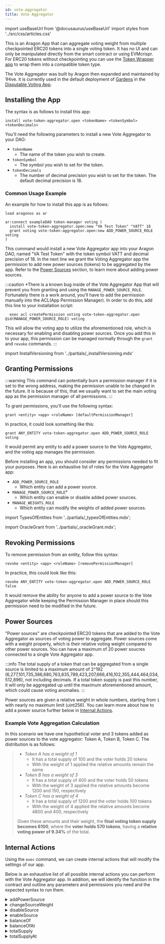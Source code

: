```yaml
---
id: vote-aggregator
title: Vote Aggregator
---
```

import useBaseUrl from '@docusaurus/useBaseUrl'
import styles from '../src/css/articles.css'

This is an Aragon App that can aggregate voting weight from multiple checkpointed ERC20 tokens into a single voting token. It has no UI and can only be manipulated directly from the smart contract or using EVMcrispr. For ERC20 tokens without checkpointing you can use the [Token Wrapper app](./token-wrapper.md) to wrap them into a compatible token type.

The Vote Aggregator was built by Aragon then expanded and maintained by 1Hive. it is currently used in the default deployment of [Gardens](https://gardens.1hive.org/#/home) in the [Disputable Voting App](./disputableVoting.mdx).

## Installing the App

The syntax is as follows to install this app:

```
install vote-token-aggregator.open <tokenName> <tokenSymbol> <tokenDecimals>
```

You'll need the following parameters to install a new Vote Aggregator to your DAO:

- `tokenName`
    - The name of the token you wish to create.
- `tokenSymbol`
    - The symbol you wish to set for the token.
- `tokenDecimals`
    - The number of decimal precision you wish to set for the token. The default decimal precision is 18.

### Common Usage Example

An example for how to install this app is as follows:

```
load aragonos as ar

ar:connect exampleDAO token-manager voting (
  install vote-token-aggregator.open:new "VA Test Token" "VATT" 18
  grant voting vote-token-aggregator.open:new ADD_POWER_SOURCE_ROLE voting
)
```

This command would install a new Vote Aggregator app into your Aragon DAO, named "VA Test Token" with the token symbol VATT and decimal precision of 18. In the next line we grant the Voting Aggregator app the permission to add new power sources (tokens) to be aggregated by the app. Refer to the [Power Sources](#power-sources) section, to learn more about adding power sources.

:::caution
*There is a known bug inside of the Vote Aggregator App that will prevent you from granting and using the `MANAGE_POWER_SOURCE_ROLE`. Fortunately there is a work around, you'll have to add the permission manually into the ACL(App Permission Manager). In order to do this, add this line to your installation script:
```
  exec acl createPermission voting vote-token-aggregator.open @id(MANAGE_POWER_SOURCE_ROLE) voting
```

This will allow the voting app to utilize the aforementioned role, which is necessary for enabling and disabling power sources. Once you add this in to your app, this permission can be managed normally through the `grant` and `revoke` commands.
:::

import InstallVersioning from '../partials/_installVersioning.mdx'

<InstallVersioning />

## Granting Permissions

:::warning
This command can potentially burn a permission manager if it is set to the wrong address, making the permission unable to be changed in the future. It is because of this, that we usually want to set the main voting app as the permission manager of all permissions.
:::

To grant permissions, you'll use the following syntax:

```
grant <entity> <app> <roleName> [defaultPermissionManager]
```

In practice, it could look something like this:

```
grant ANY_ENTITY vote-token-aggregator.open ADD_POWER_SOURCE_ROLE voting
```

It would permit any entity to add a power source to the Vote Aggregator, and the voting app manages the permission.

Before installing an app, you should consider any permissions needed to fit your purposes. Here is an exhaustive list of roles for the Vote Aggregator app:

- `ADD_POWER_SOURCE_ROLE`
    - Which entity can add a power source.
- `MANAGE_POWER_SOURCE_ROLE`*
    - Which entity can enable or disable added power sources.
- `MANAGE_WEIGHTS_ROLE`
    - Which entity can modify the weights of added power sources.


import TypesOfEntities from '../partials/_typesOfEntities.mdx';

<TypesOfEntities />

import OracleGrant from '../partials/_oracleGrant.mdx';

<OracleGrant />


## Revoking Permissions


To remove permission from an entity, follow this syntax:

```
revoke <entity> <app> <roleName> [removePermissionManager]
```

In practice, this could look like this:

```
revoke ANY_ENTITY vote-token-aggregator.open ADD_POWER_SOURCE_ROLE false
```

It would remove the ability for anyone to add a power source to the Vote Aggregator while keeping the Permission Manager in place should this permission need to be modified in the future.

## Power Sources

"Power sources" are checkpointed ERC20 tokens that are added to the Vote Aggregator as sources of voting power to aggregate. Power sources come with a weight property, which is their relative voting weight compared to other power sources. You can have a maximum of 20 power soucres connected to a single Vote Aggregator app.

:::info
The total supply of a token that can be aggregated from a single source is limited to a maximum amount of 2^192 (6,277,101,735,386,680,763,835,789,423,207,666,416,102,355,444,464,034,512,896), not including decimals. If a total token supply is past this number, it will only be aggregated up until the maximum aforementioned amount, which could cause voting anomalies. 
:::

Power sources are given a relative weight in whole numbers, starting from `1` with nearly no maximum limit (uint256). You can learn more about how to add a power source further below in [Internal Actions](#internal-actions).

### Example Vote Aggregation Calculation

In this scenario we have one hypothetical voter and 3 tokens added as power sources to the vote aggregator: Token A, Token B, Token C. The distribution is as follows:

> - _Token A has a weight of 1_ 
>     - It has a total supply of 100 and the voter holds 20 tokens
>     - With the weight of 1 applied the relative amounts remain the same
> - _Token B has a weight of 3_
>     - It has a total supply of 400 and the voter holds 50 tokens
>     - With the weight of 3 applied the relative amounts become 1200 and 150, respectively 
> - _Token C has a weight of 4_
>     - It has a total supply of 1200 and the voter holds 100 tokens
>     - With the weight of 4 applied the relative amounts become 4800 and 400, respectively 
> 
> Given these amounts and their weight, the **final voting token supply becomes 6100**, where the **voter holds 570 tokens**, having a **relative voting power of 9.34%** of the total.

## Internal Actions

Using the `exec` command, we can create internal actions that will modify the settings of our app.

Below is an exhaustive list of all possible internal actions you can perform with the Vote Aggregator app. In addition, we will identify the function in the contract and outline any parameters and permissions you need and the expected syntax to run them.


<details><summary>addPowerSource</summary>
This function will add an existing checkpointed ERC20 (or MiniMe) token that will be aggregated into a single, weighted token, which is represented by the Vote Aggregator app itself.

#### Parameters
- `sourceAddress` - The address of the token you wish to add to the Vote Aggregator. (address) 
- `sourceType` - The interface type of the power source. You can bring either a checkpointed ERC20 or an ERC900 interface. There are three options however:
    - 0 = Invalid (don't pick this)
    - 1 = Checkpointed ERC20
    - 2 = ERC900
- `weight` - The relative voting weight of the power source to be added. [Learn more](#power-sources). (uint256)

#### Permissions

The entity creating the action will need the `ADD_POWER_SOURCE` role.

#### Syntax

```
exec vote-token-aggregator.open addPowerSource <sourceAddress> <sourceType> <weight>
```

#### Usage Example

The following script would add a currently installed token-manager token to the Vote Aggregator, with a weight of 1:

```
exec vote-token-aggregator.open addPowerSource token-manager::token() 1 1
```
</details>

<details><summary>changeSourceWeight</summary>
This function will change the voting weight of an already added power source.

#### Parameters 

- `sourceAddress` - The token address of the already added power source.
- `weight` - the desired voting weight you wish to updated the power source with.

#### Permissions

The entity creating the action will need the `MANAGE_WEIGHTS_ROLE` role.

#### Syntax

```
exec vote-token-aggregator.open changeSourceWeight <sourceAddress> <weight>
```

#### Usage Example

The following script would change the voting weight of the added power source (token-manager token) to 3.

```
exec vote-token-aggregator.open changeSourceWeight token-manager::token() 3
```

</details>

<details><summary>disableSource</summary>

This function will disable an already added power source, removing its voting power from the Vote Aggregator. It can be re-enabled with the `enableSource` function.

#### Parameters 

- `sourceAddress` - The token address of the already added power source.

#### Permissions

The entity creating the action will need the `MANAGE_WEIGHTS_ROLE` role.

#### Syntax

```
exec vote-token-aggregator.open disableSource <sourceAddress>
```

#### Usage Example

The following script would disable the power source of the token-manager token.

```
exec vote-token-aggregator.open disableSource token-manager::token()
```

</details>

<details><summary>enableSource</summary>
This function will enable an already added power source, that has been disabled. This will re-add voting power from the power source to the Vote Aggregator.

#### Parameters 

- `sourceAddress` - The token address of the already added power source.

#### Permissions

The entity creating the action will need the `MANAGE_WEIGHTS_ROLE` role.

#### Syntax

```
exec vote-token-aggregator.open enableSource <sourceAddress>
```

#### Usage Example

The following script would re-enable the power source of the token-manager token.

```
exec vote-token-aggregator.open enableSource token-manager::token()
```

</details>

<details><summary>balanceOf</summary>
This is a read-only function that will return the aggregated voting power for a given address.

#### Parameters 

- `ownerAddress` - The address you wish to look up the voting power of.

#### Syntax

```
print vote-token-aggregator.open::balanceOf(<ownerAddress>)

OR

$set votingBalance vote-token-aggregator::balanceOf(<ownerAddress>)
```

#### Usage Example

There's a few different ways to use this function.

To print a UI notification for the voting power for the connected address:
```
print vote-token-aggregator.open::balanceOf(@me)
```

To save the result as a variable to used later in your script:
```
$set votingBalance vote-token-aggregator::balanceOf(@me)
```

</details>

<details><summary>balanceOfAt</summary>
This is a read-only function that will return the aggregated voting power for a given address at a given block number.

#### Parameters 

- `ownerAddress` - The address you wish to look up the voting power of.
- `blockNumber` - The historical block number you wish to check from. 

#### Syntax

```
print vote-token-aggregator.open::balanceOfAt(<ownerAddress>, <blockNumber>)

OR

$set votingBalance vote-token-aggregator::balanceOf(<ownerAddress>)
```

#### Usage Example

There's a few different ways to use this function.

To print a UI notification for the voting power for the connected address:
```
print vote-token-aggregator.open::balanceOf(@me)
```

To save the result as a variable to be used later in your script:
```
$set votingBalance vote-token-aggregator::balanceOf(@me)
```

</details>

<details><summary>totalSupply</summary>
This is a read-only function that will return the total supply of all voting power aggregated by the voting aggregator.

#### Syntax

```
print vote-token-aggregator.open::totalSupply()

OR

$set votingBalance vote-token-aggregator::totalSupply()
```

#### Usage Example

There's a few different ways to use this function.

To print a UI notification for the total supply of the Vote Aggregator:
```
print vote-token-aggregator.open::totalSupply()
```

To save the result as a variable to be used later in your script:
```
$set votingBalance vote-token-aggregator.open::totalSupply()
```

</details>

<details><summary>totalSupplyAt</summary>
This is a read-only function that will return the total supply of all voting power aggregated by the voting aggregator at a given block number.

#### Parameters

- `blockNumber` - The historical block number you wish to check from. 

#### Syntax

```
print vote-token-aggregator.open::totalSupplyAt(<blockNumber>)

OR

$set votingBalance vote-token-aggregator::totalSupplyAt(<blockNumber>)
```

#### Usage Example

There's a few different ways to use this function.

To print a UI notification for the total supply of the Vote Aggregator at block number `25913773` on gnosis chain:
```
switch gnosis
print vote-token-aggregator.open::totalSupplyAt(25913773)
```

To save the result as a variable to be used later in your script:
```
switch gnosis
$set votingBalance vote-token-aggregator.open::totalSupplyAt(25913773)
```
</details>
